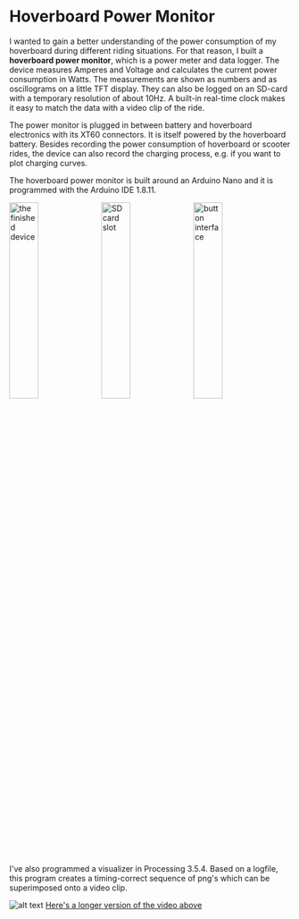 # Hoverboard Power Monitor

I wanted to gain a better understanding of the power consumption of my hoverboard during different riding situations. For that reason, I built a **hoverboard power monitor**, which is a power meter and data logger. The device measures Amperes and Voltage and calculates the current power consumption in Watts. The measurements are shown as numbers and as oscillograms on a little TFT display. They can also be logged on an SD-card with a temporary resolution of about 10Hz. A built-in real-time clock makes it easy to match the data with a video clip of the ride.

The power monitor is plugged in between battery and hoverboard electronics with its XT60 connectors. It is itself powered by the hoverboard battery. Besides recording the power consumption of hoverboard or scooter rides, the device can also record the charging process, e.g. if you want to plot charging curves.

The hoverboard power monitor is built around an Arduino Nano and it is programmed with the Arduino IDE 1.8.11.

<img src="https://github.com/royrobotiks/hoverboard_power_monitor/blob/main/images/finished_device.jpg" alt="the finished device" width="32%" height="30%"> <img src="https://github.com/royrobotiks/hoverboard_power_monitor/blob/main/images/sd_slot.jpg" alt="SD card slot" width="32%" height="30%"> <img src="https://github.com/royrobotiks/hoverboard_power_monitor/blob/main/images/buttons.jpg" alt="button interface" width="32%" height="30%">

I've also programmed a visualizer in Processing 3.5.4. Based on a logfile, this program creates a timing-correct sequence of png's which can be superimposed onto a video clip. 

![alt text](https://github.com/royrobotiks/hoverboard_power_monitor/blob/main/images/hoverboard_power_monitor.gif "hoverboard ride with superimposed power data")
[Here's a longer version of the video above](https://niklasroy.com/hoverhack/videos/power_monitor_overlay.mp4)


 


